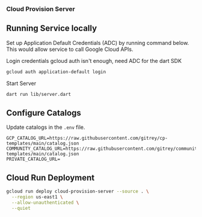 ### Cloud Provision Server



## Running Service locally

Set up Application Default Credentials (ADC) by running command below.
This would allow service to call Google Cloud APIs.

Login credentials gcloud auth isn't enough, need ADC for the dart SDK

```bash
gcloud auth application-default login
```

Start Server
```sh
dart run lib/server.dart
```

## Configure Catalogs

Update catalogs in the `.env` file.

```
GCP_CATALOG_URL=https://raw.githubusercontent.com/gitrey/cp-templates/main/catalog.json
COMMUNITY_CATALOG_URL=https://raw.githubusercontent.com/gitrey/community-templates/main/catalog.json
PRIVATE_CATALOG_URL=
```




## Cloud Run Deployment

```sh
gcloud run deploy cloud-provision-server --source . \
  --region us-east1 \
  --allow-unauthenticated \
  --quiet
```